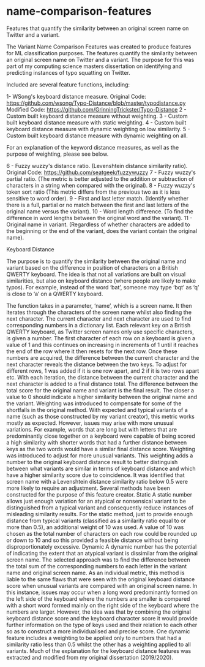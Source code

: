 # name-comparison-features
Features that quantify the similarity between an original screen name on Twitter and a variant. 

The Variant Name Comparison Features was created to produce features for ML classification purposes.
The features quantify the similarity between an original screen name on Twitter and a variant. 
The purpose for this was part of my computing science masters dissertation on identifying and predicting instances of typo squatting on Twitter. 

Included are several feature functions, including: 

1- WSong's keyboard distance measure.
Original Code: https://github.com/wsong/Typo-Distance/blob/master/typodistance.py
Modified Code: https://github.com/GrinningTrickster/Typo-Distance
2 - Custom built keyboard distance measure without weighting. 
3 - Custom built keyboard distance measure with static weighting.
4 - Custom built keyboard distance measure with dynamic weighting on low similarity.
5 - Custom built keyboard distance measure with dynamic weighting on all.

For an explanation of the keyword distance measures, as well as the purpose of weighting, please see below.  

6 - Fuzzy wuzzy's distance ratio. (Levenshtein distance similarity ratio).
Original Code: https://github.com/seatgeek/fuzzywuzzy
7 - Fuzzy wuzzy's partial ratio. (The metric is better adjusted to the addition or subtraction of
characters in a string when compared with the original).
8 - Fuzzy wuzzy's token sort ratio (This metric differs from the previous two as it is less
sensitive to word order).
9 - First and last letter match. (Identify whether there is a full, partial or no match between the first and last letters of the original name versus the variant).
10 - Word length difference. (To find the difference in word lengths between the original word and the variant).
11 - Original name in variant. (Regardless of whether characters are added to the beginning or the end of the variant, does the variant contain the original name). 


Keyboard Distance

The purpose is to quantify the similarity between the original name and variant based on the difference in position of characters on a British QWERTY keyboard. The idea is that not all variations are built on visual similarities, but also on keyboard distance (where people are likely to make typos). For example, instead of the word ‘bat’, someone may type ‘bqt’ as ‘q’ is close to ‘a’ on a QWERTY keyboard. 

The function takes in a parameter, ‘name’, which is a screen name. It then iterates through the characters of the screen name whilst also finding the next character. The current character and next character are used to find corresponding numbers in a dictionary list. Each relevant key on a British QWERTY keyboard, as Twitter screen names only use specific characters, is given a number. The first character of each row on a keyboard is given a value of 1 and this continues on increasing in increments of 1 until it reaches the end of the row where it then resets for the next row.
Once these numbers are acquired, the difference between the current character and the next character reveals the distance between the two keys. To adjust for different rows, 1 was added if it is one row apart, and 2 if it is two rows apart etc. 
With each iteration, the distance between the current character and the next character is added to a final distance total. The difference between the total score for the original name and variant is the final result. 
The closer a value to 0 should indicate a higher similarity between the original name and the variant. 
Weighting was introduced to compensate for some of the shortfalls in the original method. With expected and typical variants of a name (such as those constructed by my variant creator), this metric works mostly as expected. 
However, issues may arise with more unusual variations. For example, words that are long but with letters that are predominantly close together on a keyboard were capable of being scored a high similarity with shorter words that had a further distance between keys as the two words would have a similar final distance score.
Weighting was introduced to adjust for more unusual variants. This weighting adds a number to the original keyboard distance result to better distinguish between what variants are similar in terms of keyboard distance and which have a higher similarity score due to coincidence.
It was identified that screen name with a Levenshtein distance similarity ratio below 0.5 were more likely to require an adjustment.
Several methods have been constructed for the purpose of this feature creator. 
Static
A static number allows just enough variation for an atypical or nonsensical variant to be distinguished from a typical variant and consequently reduce instances of misleading similarity results. 
For the static method, just to provide enough distance from typical variants (classified as a similarity ratio equal to or more than 0.5), an additional weight of 10 was used. A value of 10 was chosen as the total number of characters on each row could be rounded up or down to 10 and so this provided a feasible distance without being disproportionately excessive. 
Dynamic
A dynamic number has the potential of indicating the extent that an atypical variant is dissimilar from the original screen name. 
The selected approach was to find the difference between the total sum of the corresponding numbers to each letter in the variant name and original screen name. As an individual metric, this method is liable to the same flaws that were seen with the original keyboard distance score when unusual variants are compared with an original screen name. 
In this instance, issues may occur when a long word predominantly formed on the left side of the keyboard where the numbers are smaller is compared with a short word formed mainly on the right side of the keyboard where the numbers are larger. However, the idea was that by combining the original keyboard distance score and the keyboard character score it would provide further information on the type of keys used and their relation to each other so as to construct a more individualised and precise score.
One dynamic feature includes a weighting to be applied only to numbers that had a similarity ratio less than 0.5 whilst the other has a weighting applied to all variants.
Much of the explanation for the keyboard distance features was extracted and modified from my original dissertation (2019/2020).
